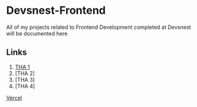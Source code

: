 # Devsnest-Frontend
All of my projects related to Frontend Development completed at Devsnest will be documented here

## Links

1. [THA 1](https://devsnest-frontend-jarul.netlify.app/tha%201/)
1. [THA 2] 
1. [THA 3] 
1. [THA 4] 

[Vercel](https://vercel.com?utm_source=github&utm_medium=readme&utm_campaign=next-example)
